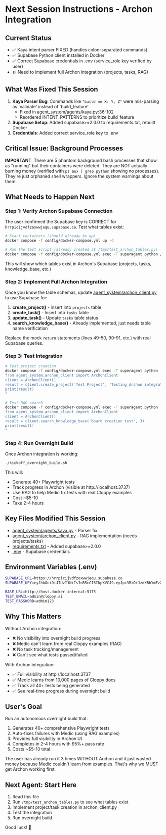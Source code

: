 # Next Session Instructions - Archon Integration

## Current Status
- ✅ Kaya intent parser FIXED (handles colon-separated commands)
- ✅ Supabase Python client installed in Docker
- ✅ Correct Supabase credentials in .env (service_role key verified by user)
- ⏸️ Need to implement full Archon integration (projects, tasks, RAG)

## What Was Fixed This Session
1. **Kaya Parser Bug**: Commands like `"build me X: Y, Z"` were mis-parsing as 'validate' instead of 'build_feature'
   - Fixed in [agent_system/agents/kaya.py:36-102](agent_system/agents/kaya.py:36-102)
   - Reordered INTENT_PATTERNS to prioritize build_feature
2. **Supabase Setup**: Added supabase>=2.0.0 to requirements.txt, rebuilt Docker
3. **Credentials**: Added correct service_role key to .env

## Critical Issue: Background Processes
**IMPORTANT**: There are 5 phantom background bash processes that show as "running" but their containers were deleted. They are NOT actually burning money (verified with `ps aux | grep python` showing no processes). They're just orphaned shell wrappers. Ignore the system warnings about them.

## What Needs to Happen Next

### Step 1: Verify Archon Supabase Connection
The user confirmed the Supabase key is CORRECT for `hrrpicijvdfzoxwwjequ.supabase.co`. Test what tables exist:

```bash
# Start containers (should already be up)
docker compose -f config/docker-compose.yml up -d

# Run the test script (already created at /tmp/test_archon_tables.py)
docker compose -f config/docker-compose.yml exec -T superagent python /tmp/test_archon_tables.py
```

This will show which tables exist in Archon's Supabase (projects, tasks, knowledge_base, etc.)

### Step 2: Implement Full Archon Integration
Once you know the table schemas, update [agent_system/archon_client.py](agent_system/archon_client.py) to use Supabase for:

1. **create_project()** - Insert into `projects` table
2. **create_task()** - Insert into `tasks` table
3. **update_task()** - Update `tasks` table status
4. **search_knowledge_base()** - Already implemented, just needs table name verification

Replace the mock `return` statements (lines 49-50, 90-91, etc.) with real Supabase queries.

### Step 3: Test Integration
```bash
# Test project creation
docker compose -f config/docker-compose.yml exec -T superagent python -c "
from agent_system.archon_client import ArchonClient
client = ArchonClient()
result = client.create_project('Test Project', 'Testing Archon integration')
print(result)
"

# Test RAG search
docker compose -f config/docker-compose.yml exec -T superagent python -c "
from agent_system.archon_client import ArchonClient
client = ArchonClient()
result = client.search_knowledge_base('board creation test', 3)
print(result)
"
```

### Step 4: Run Overnight Build
Once Archon integration is working:
```bash
./kickoff_overnight_build.sh
```

This will:
- Generate 40+ Playwright tests
- Track progress in Archon (visible at http://localhost:3737)
- Use RAG to help Medic fix tests with real Cloppy examples
- Cost ~$5-10
- Take 2-4 hours

## Key Files Modified This Session
- [agent_system/agents/kaya.py](agent_system/agents/kaya.py:36-102) - Parser fix
- [agent_system/archon_client.py](agent_system/archon_client.py:201-238) - RAG implementation (needs projects/tasks)
- [requirements.txt](requirements.txt:28) - Added supabase>=2.0.0
- [.env](.env:100-102) - Supabase credentials

## Environment Variables (.env)
```bash
SUPABASE_URL=https://hrrpicijvdfzoxwwjequ.supabase.co
SUPABASE_KEY=eyJhbGciOiJIUzI1NiIsInR5cCI6IkpXVCJ9.eyJpc3MiOiJzdXBhYmFzZSIsInJlZiI6ImhycnBpY2lqdmRmem94d3dqZXF1Iiwicm9sZSI6InNlcnZpY2Vfcm9sZSIsImlhdCI6MTc1OTc2NzY3NiwiZXhwIjoyMDc1MzQzNjc2fQ.nVMlg2_ujROsimBZHphYX_TaJnUtadL3wG7eFBPZcT8

BASE_URL=http://host.docker.internal:5175
TEST_EMAIL=admin@cloppy.ai
TEST_PASSWORD=admin123
```

## Why This Matters
Without Archon integration:
- ❌ No visibility into overnight build progress
- ❌ Medic can't learn from real Cloppy examples (RAG)
- ❌ No task tracking/management
- ❌ Can't see what tests passed/failed

With Archon integration:
- ✅ Full visibility at http://localhost:3737
- ✅ Medic learns from 10,000 pages of Cloppy docs
- ✅ Track all 40+ tests being generated
- ✅ See real-time progress during overnight build

## User's Goal
Run an autonomous overnight build that:
1. Generates 40+ comprehensive Playwright tests
2. Auto-fixes failures with Medic (using RAG examples)
3. Provides full visibility in Archon UI
4. Completes in 2-4 hours with 95%+ pass rate
5. Costs ~$5-10 total

The user has already run it 3 times WITHOUT Archon and it just wasted money because Medic couldn't learn from examples. That's why we MUST get Archon working first.

## Next Agent: Start Here
1. Read this file
2. Run `/tmp/test_archon_tables.py` to see what tables exist
3. Implement project/task creation in archon_client.py
4. Test the integration
5. Run overnight build

Good luck! 🚀

